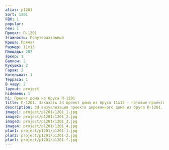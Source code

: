 ```yaml
---
alias: p1201
Sort: 1201
FBX: 1
popular: 
new: 1
Проект: П-1201
Этажность: Полутораэтажный
Крыша: Прямая
Размер: 11х13
Площадь: 207
Эркер: 1
Балкон: 2
Кукушка: 2
Гараж: 2
Котельная: 1
Терраса: 1
В чашу: 2
layout: project
hidemenu: 1
h1: Проект дома из бруса П-1201
title: П-1201. Заказать 3d проект дома из бруса 11х13 - готовые проекты
description: 3d визуализация проекта деревянного дома из бруса П-1201. Площадь 207 м2, размер 11х13. Вы можете внести любые изменения в проект.
image1: project/p1201/1201_1.jpg
image2: project/p1201/1201_2.jpg
image3: project/p1201/1201_3.jpg
image4: project/p1201/1201_4.jpg
plan1: project/p1201/p1201-1.jpg
plan2: project/p1201/p1201-2.jpg
planl: project/p1201/p1201-f.jpg
---
```


